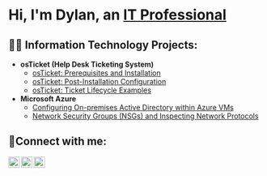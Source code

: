<h1>Hi, I'm Dylan, an <a href="https://linkedin.com/in/Dylan">IT Professional</a></h1>

<h2>👨‍💻 Information Technology Projects:</h2>

- <b>osTicket (Help Desk Ticketing System)</b>
  - [osTicket: Prerequisites and Installation](https://github.com/DylanCore13/osticket-prereqs)
  - [osTicket: Post-Installation Configuration](https://github.com/DylanCore13/post-install-config)
  - [osTicket: Ticket Lifecycle Examples](https://github.com/DylanCore13/ticket-lifecycle)
- <b>Microsoft Azure</b>
  - [Configuring On-premises Active Directory within Azure VMs](https://github.com/DylanCore13/configure-ad)
  - [Network Security Groups (NSGs) and Inspecting Network Protocols](https://github.com/DylanCore13/azure-network-protocols)

<h2>🤳Connect with me:</h2>

[<img align="left" alt="Dylan | Twitter" width="22px" src="https://cdn.jsdelivr.net/npm/simple-icons@v3/icons/twitter.svg" />][twitter]
[<img align="left" alt="Dylan | LinkedIn" width="22px" src="https://cdn.jsdelivr.net/npm/simple-icons@v3/icons/linkedin.svg" />][linkedin]
[<img align="left" alt="Dylan | Instagram" width="22px" src="https://cdn.jsdelivr.net/npm/simple-icons@v3/icons/instagram.svg" />][instagram]

[twitter]: https://twitter.com/Dylan
[instagram]: https://www.instagram.com/Dylan
[linkedin]: https://linkedin.com/in/Dylan
